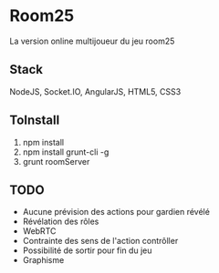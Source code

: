 Room25
======

La version online multijoueur du jeu room25

Stack
-----
NodeJS, Socket.IO, AngularJS, HTML5, CSS3

ToInstall
---------

1. npm install
2. npm install grunt-cli -g
3. grunt roomServer

TODO
----
* Aucune prévision des actions pour gardien révélé
* Révélation des rôles
* WebRTC
* Contrainte des sens de l'action contrôller
* Possibilité de sortir pour fin du jeu
* Graphisme
